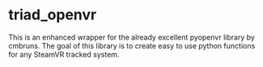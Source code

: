 # triad_openvr
This is an enhanced wrapper for the already excellent pyopenvr library by cmbruns.  The goal of this library is to create easy to use python functions for any SteamVR tracked system.
